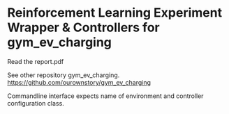 # Reinforcement Learning Experiment Wrapper & Controllers for gym_ev_charging
Read the report.pdf

See other repository gym_ev_charging. https://github.com/ourownstory/gym_ev_charging

Commandline interface expects name of environment and controller configuration class.
